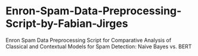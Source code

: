 # Enron-Spam-Data-Preprocessing-Script-by-Fabian-Jirges
Enron Spam Data Preprocessing Script for Comparative Analysis of Classical and Contextual Models for Spam Detection: Naive Bayes vs. BERT
